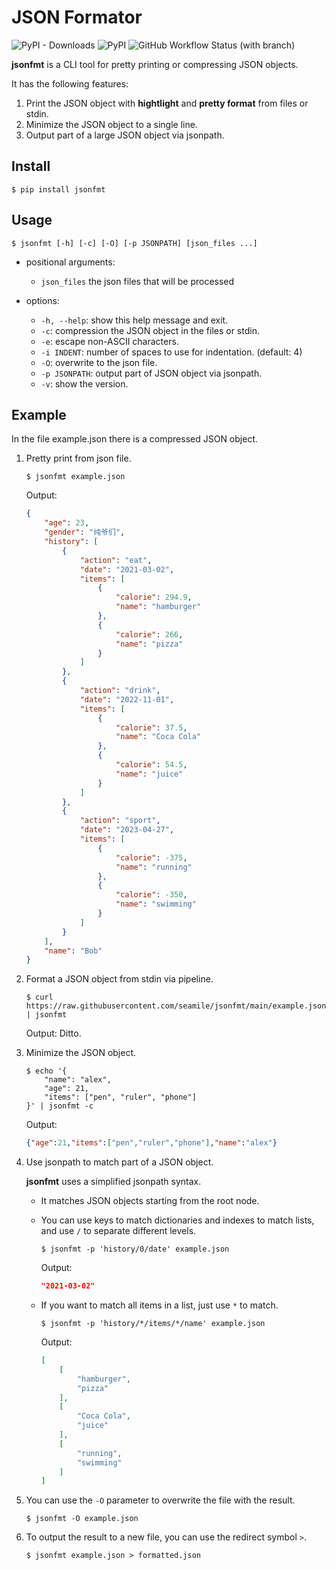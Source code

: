 # JSON Formator

![PyPI - Downloads](https://img.shields.io/pypi/dm/jsonfmt?label=Install&color=green)
![PyPI](https://img.shields.io/pypi/v/jsonfmt?color=9cf)
![GitHub Workflow Status (with branch)](https://img.shields.io/github/actions/workflow/status/seamile/jsonfmt/python-package.yml?branch=main&label=build&logo=python)


**jsonfmt** is a CLI tool for pretty printing or compressing JSON objects.

It has the following features:

1. Print the JSON object with **hightlight** and **pretty format** from files or stdin.
2. Minimize the JSON object to a single line.
3. Output part of a large JSON object via jsonpath.

## Install

```shell
$ pip install jsonfmt
```

## Usage

```shell
$ jsonfmt [-h] [-c] [-O] [-p JSONPATH] [json_files ...]
```

- positional arguments:

    - `json_files`   the json files that will be processed

- options:

    - `-h, --help`: show this help message and exit.
    - `-c`: compression the JSON object in the files or stdin.
    - `-e`: escape non-ASCII characters.
    - `-i INDENT`: number of spaces to use for indentation. (default: 4)
    - `-O`: overwrite to the json file.
    - `-p JSONPATH`: output part of JSON object via jsonpath.
    - `-v`: show the version.


## Example

In the file example.json there is a compressed JSON object.

1. Pretty print from json file.

    ```shell
    $ jsonfmt example.json
    ```

    Output:
    ```json
    {
        "age": 23,
        "gender": "纯爷们",
        "history": [
            {
                "action": "eat",
                "date": "2021-03-02",
                "items": [
                    {
                        "calorie": 294.9,
                        "name": "hamburger"
                    },
                    {
                        "calorie": 266,
                        "name": "pizza"
                    }
                ]
            },
            {
                "action": "drink",
                "date": "2022-11-01",
                "items": [
                    {
                        "calorie": 37.5,
                        "name": "Coca Cola"
                    },
                    {
                        "calorie": 54.5,
                        "name": "juice"
                    }
                ]
            },
            {
                "action": "sport",
                "date": "2023-04-27",
                "items": [
                    {
                        "calorie": -375,
                        "name": "running"
                    },
                    {
                        "calorie": -350,
                        "name": "swimming"
                    }
                ]
            }
        ],
        "name": "Bob"
    }
    ```

2. Format a JSON object from stdin via pipeline.

    ```shell
    $ curl https://raw.githubusercontent.com/seamile/jsonfmt/main/example.json | jsonfmt
    ```

    Output: Ditto.


3. Minimize the JSON object.

    ```shell
    $ echo '{
        "name": "alex",
        "age": 21,
        "items": ["pen", "ruler", "phone"]
    }' | jsonfmt -c
    ```

    Output:
    ```json
    {"age":21,"items":["pen","ruler","phone"],"name":"alex"}
    ```

4. Use jsonpath to match part of a JSON object.

    **jsonfmt** uses a simplified jsonpath syntax.

    - It matches JSON objects starting from the root node.
    - You can use keys to match dictionaries and indexes to match lists, and use `/` to separate different levels.

        ```shell
        $ jsonfmt -p 'history/0/date' example.json
        ```

        Output:
        ```json
        "2021-03-02"
        ```

    - If you want to match all items in a list, just use `*` to match.

        ```shell
        $ jsonfmt -p 'history/*/items/*/name' example.json
        ```

        Output:
        ```json
        [
            [
                "hamburger",
                "pizza"
            ],
            [
                "Coca Cola",
                "juice"
            ],
            [
                "running",
                "swimming"
            ]
        ]
        ```

4. You can use the `-O` parameter to overwrite the file with the result.

    ```shell
    $ jsonfmt -O example.json
    ```

5. To output the result to a new file, you can use the redirect symbol `>`.

    ```shell
    $ jsonfmt example.json > formatted.json
    ```
